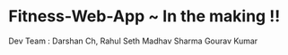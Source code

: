 # Fitness-Web-App ~ In the making !!
Dev Team :
  Darshan Ch,
  Rahul Seth
  Madhav Sharma
  Gourav Kumar
